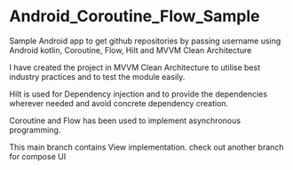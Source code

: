 # Android_Coroutine_Flow_Sample
Sample Android app to get github repositories by passing username using Android kotlin, Coroutine, Flow, Hilt and MVVM Clean Architecture 

I have created the project in MVVM Clean Architecture to utilise best industry practices and to test the module easily.

Hilt is used for Dependency injection and to provide the dependencies wherever needed and avoid concrete dependency creation.

Coroutine and Flow has been used to implement asynchronous programming.

This main branch contains View implementation. check out another branch for compose UI

